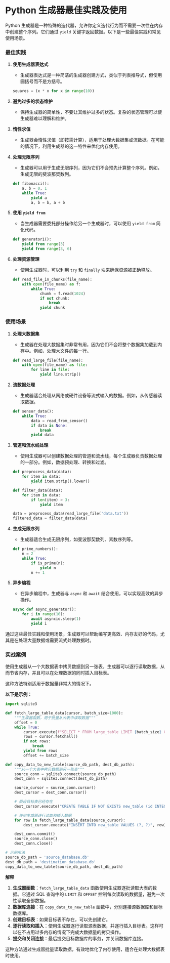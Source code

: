 # Python 生成器最佳实践及使用

Python 生成器是一种特殊的迭代器，允许你定义迭代行为而不需要一次性在内存中创建整个序列。它们通过 `yield` 关键字返回数据。以下是一些最佳实践和常见使用场景。

### 最佳实践

1. **使用生成器表达式**

   - 生成器表达式是一种简洁的生成器创建方式，类似于列表推导式，但使用圆括号而不是方括号。

   ```python
   squares = (x * x for x in range(10))
   ```

2. **避免过多的状态维护**

   - 保持生成器的简单性，不要让其维护过多的状态。复杂的状态管理可以使生成器难以理解和维护。

3. **惰性求值**

   - 生成器会惰性求值（即按需计算），适用于处理大数据集或流数据。在可能的情况下，利用生成器的这一特性来优化内存使用。

4. **处理无限序列**

   - 生成器可以用于生成无限序列，因为它们不会预先计算整个序列。例如，生成无限的斐波那契数列。

   ```python
   def fibonacci():
       a, b = 0, 1
       while True:
           yield a
           a, b = b, a + b
   ```

5. **使用 `yield from`**

   - 当生成器需要委托部分操作给另一个生成器时，可以使用 `yield from` 简化代码。

   ```python
   def generator1():
       yield from range(3)
       yield from range(3, 6)
   ```

6. **处理资源管理**

   - 使用生成器时，可以利用 `try` 和 `finally` 块来确保资源被正确释放。

   ```python
   def read_file_in_chunks(file_name):
       with open(file_name) as f:
           while True:
               chunk = f.read(1024)
               if not chunk:
                   break
               yield chunk
   ```

### 使用场景

1. **处理大数据集**

   - 生成器在处理大数据集时非常有用，因为它们不会将整个数据集加载到内存中。例如，处理大文件的每一行。

   ```python
   def read_large_file(file_name):
       with open(file_name) as file:
           for line in file:
               yield line.strip()
   ```

2. **流数据处理**

   - 生成器适合处理从网络或硬件设备等流式输入的数据。例如，从传感器读取数据。

   ```python
   def sensor_data():
       while True:
           data = read_from_sensor()
           if data is None:
               break
           yield data
   ```

3. **管道和流水线处理**

   - 使用生成器可以创建数据处理的管道和流水线，每个生成器负责数据处理的一部分。例如，数据预处理、转换和过滤。

   ```python
   def preprocess_data(data):
       for item in data:
           yield item.strip().lower()
   
   def filter_data(data):
       for item in data:
           if len(item) > 3:
               yield item
   
   data = preprocess_data(read_large_file('data.txt'))
   filtered_data = filter_data(data)
   ```

4. **生成无限序列**

   - 生成器适合生成无限序列，如斐波那契数列、素数序列等。

   ```python
   def prime_numbers():
       n = 2
       while True:
           if is_prime(n):
               yield n
           n += 1
   ```

5. **异步编程**

   - 在异步编程中，生成器与 `async` 和 `await` 结合使用，可以实现高效的异步操作。

   ```python
   async def async_generator():
       for i in range(10):
           await asyncio.sleep(1)
           yield i
   ```

通过这些最佳实践和使用场景，生成器可以帮助编写更高效、内存友好的代码，尤其是在处理大量数据或需要流式处理数据时。

### 实战案例

使用生成器从一个大数据表中拷贝数据到另一张表，生成器可以逐行读取数据，从而节省内存，并且可以在处理数据的同时插入目标表。

这种方法特别适用于数据量非常大的情况下。

**以下是示例：**

```python
import sqlite3

def fetch_large_table_data(cursor, batch_size=1000):
    """生成器函数，用于批量从大表中读取数据"""
    offset = 0
    while True:
        cursor.execute(f"SELECT * FROM large_table LIMIT {batch_size} OFFSET {offset}")
        rows = cursor.fetchall()
        if not rows:
            break
        yield from rows
        offset += batch_size

def copy_data_to_new_table(source_db_path, dest_db_path):
    """从一个大表中拷贝数据到另一张表"""
    source_conn = sqlite3.connect(source_db_path)
    dest_conn = sqlite3.connect(dest_db_path)

    source_cursor = source_conn.cursor()
    dest_cursor = dest_conn.cursor()

    # 假设目标表已经存在
    dest_cursor.execute("CREATE TABLE IF NOT EXISTS new_table (id INTEGER PRIMARY KEY, data TEXT)")

    # 使用生成器逐行读取和插入数据
    for row in fetch_large_table_data(source_cursor):
        dest_cursor.execute("INSERT INTO new_table VALUES (?, ?)", row)

    dest_conn.commit()
    source_conn.close()
    dest_conn.close()

# 示例用法
source_db_path = 'source_database.db'
dest_db_path = 'destination_database.db'
copy_data_to_new_table(source_db_path, dest_db_path)
```

**解释**

1. **生成器函数**：`fetch_large_table_data` 函数使用生成器逐批读取大表的数据。它通过 SQL 查询中的 `LIMIT` 和 `OFFSET` 控制每次读取的数据量，避免一次性读取全部数据。
2. **数据库连接**：在 `copy_data_to_new_table` 函数中，分别连接源数据库和目标数据库。
3. **创建目标表**：如果目标表不存在，可以先创建它。
4. **逐行读取和插入**：使用生成器逐行读取源表数据，并逐行插入目标表。这样可以在不占用过多内存的情况下完成大数据量的拷贝操作。
5. **提交和关闭连接**：最后提交目标数据库的事务，并关闭数据库连接。

这种方法通过生成器批量读取数据，有效地优化了内存使用，适合在处理大数据表时使用。